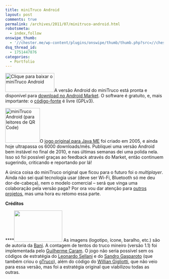 ```yaml
---
title: miniTruco Android
layout: post
comments: true
permalink: /archives/2011/07/minitruco-android.html
robotsmeta:
  - index,follow
onswipe_thumb:
  - '//chester.me/wp-content/plugins/onswipe/thumb/thumb.php?src=//chester.me/wp-content/uploads/2011/07/logo1.png&amp;w=600&amp;h=800&amp;zc=1&amp;q=75&amp;f=0'
dsq_thread_id:
  - 1751447876
categories:
  - Portfolio
---
```

[<img class="size-full wp-image-6085 alignright" title="Clique para baixar o miniTruco Android" src="//chester.me/wp-content/uploads/2011/07/60_avail_market_logo1.png" alt="Clique para baixar o miniTruco Android" width="156" height="60" />][1]A versão Android do miniTruco está pronta e disponível para [download no Android Market][1]. O software é gratuito, e, mais importante: o [código-fonte][2] é livre (GPLv3).

<p style="clear: both;">
  <img class="alignleft" title="miniTruco Android (para leitores de QR Code)" src="http://chart.apis.google.com/chart?chs=110x110&cht=qr&chld=M%7C1&chl=market%3A%2F%2Fsearch%3Fq%3Dpname%3Ame.chester.minitruco" alt="miniTruco Android (para leitores de QR Code)" width="110" height="110" />O <a href="//chester.me/minitruco">jogo original para Java ME</a> foi criado em 2005, e ainda hoje ultrapassa os 6000 downloads/mês. Publiquei uma versão Android bem instável no final de 2010, e nas últimas semanas dei uma polida nela. Isso só foi possível graças ao feedback através do Market, então continuem sugerindo, criticando e reportando por lá!
</p>

A única coisa do miniTruco original que ficou para o futuro foi o *multiplayer*. Ainda não sei qual tecnologia usar (deve ser Wi-Fi, Bluetooth só me deu dor-de-cabeça), nem o modelo comercial &#8211; será que vinga uma colaboração pela versão paga? Por ora vou dar atenção para [outros projetos][3], mas uma hora eu retomo essa parte.

**Créditos**

****<img class="alignleft size-full wp-image-6110" style="margin-right: 4px; padding-top: 0px;" title="logo" src="//chester.me/wp-content/uploads/2011/07/logo1.png" alt="" width="153" height="99" />As imagens (logotipo, ícone, baralho, etc.) são de autoria da [Bani][4]. A contagem de tentos do truco mineiro (versão 1.1) foi implementada pelo [Guilherme Caram][5]. O jogo não seria possível sem os códigos de estratégia do [Leonardo Sellani][6] e do [Sandro Gasparoto][7] (que também criou o [gTruco][8]), além do código do [Willian Gigliotti][9], que não veio para essa versão, mas foi a estratégia original que viabilizou todas as outras.

&nbsp;

 [1]: https://market.android.com/details?id=me.chester.minitruco
 [2]: http://github.com/chesterbr/minitruco-android
 [3]: //chester.me/archives/category/portfolio
 [4]: http://baniverso.com
 [5]: https://twitter.com/#!/gcmeireles
 [6]: http://br.linkedin.com/pub/leonardo-sellani/9/687/973
 [7]: http://www.linkedin.com/in/sgasparoto
 [8]: http://www.gtruco.com.br/
 [9]: http://br.linkedin.com/pub/willian-gigliotti/10/a97/651
